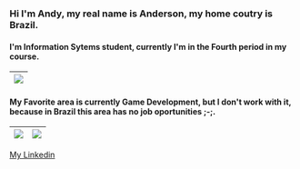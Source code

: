
### Hi I'm Andy, my real name is Anderson, my home coutry is Brazil.
#### I'm Information Sytems student, currently I'm in the Fourth period in my course.
![](https://media3.giphy.com/media/qgQUggAC3Pfv687qPC/giphy.gif?cid=ecf05e47vp9k8hkt47rdaxana1cu2dg9pzfobc7qcfzln14b&rid=giphy.gif&ct=g)|
|:--------:|

#### My Favorite area is currently Game Development, but I don't work with it, because in Brazil this area has no job oportunities ;-;. 

![](https://github-readme-stats.vercel.app/api?username=Andy-kun&theme=midnight-purple ) | ![](https://github-readme-stats.vercel.app/api/top-langs?username=AndersonGACFilho&theme=midnight-purple&layout=compact&langs_count=10&hide=shell,c%2B%2B")
-------|-------


[My Linkedin](https://www.linkedin.com/in/anderson-gon%C3%A7alves-alves-cunha-filho-2334831a1/) 
